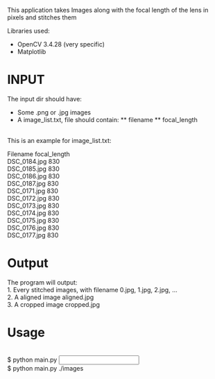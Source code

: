 This application takes Images along with the focal length of the lens in pixels and stitches them 

Libraries used:
* OpenCV 3.4.28 (very specific) 
* Matplotlib

# INPUT 
The input dir should have:
* Some .png or .jpg images
* A image_list.txt, file should contain:
   ** filename
   ** focal_length

<br />This is an example for image_list.txt:

Filename   focal_length
<br />DSC_0184.jpg 830<br /> 
DSC_0185.jpg 830<br />
DSC_0186.jpg 830<br /> 
DSC_0187.jpg 830<br />
DSC_0171.jpg 830<br />
DSC_0172.jpg 830<br />
DSC_0173.jpg 830<br />
DSC_0174.jpg 830<br />
DSC_0175.jpg 830<br />
DSC_0176.jpg 830<br />
DSC_0177.jpg 830<br />


# Output
The program will output:
<br /> 1. Every stitched images, with filename 0.jpg, 1.jpg, 2.jpg, ...
<br /> 2. A aligned image aligned.jpg
<br /> 3. A cropped image cropped.jpg

# Usage
<br />$ python main.py <input img dir>
<br />$ python main.py ./images
